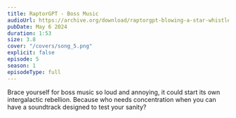 ```yaml
---
title: RaptorGPT - Boss Music
audioUrl: https://archive.org/download/raptorgpt-blowing-a-star-whistle/3_Blowing_A_Star_Whistle_Mastered_3.mp3
pubDate: May 6 2024
duration: 1:53
size: 3.8
cover: "/covers/song_5.png"
explicit: false
episode: 5
season: 1
episodeType: full
---
```

Brace yourself for boss music so loud and annoying, it could start its own intergalactic rebellion. Because who needs concentration when you can have a soundtrack designed to test your sanity?